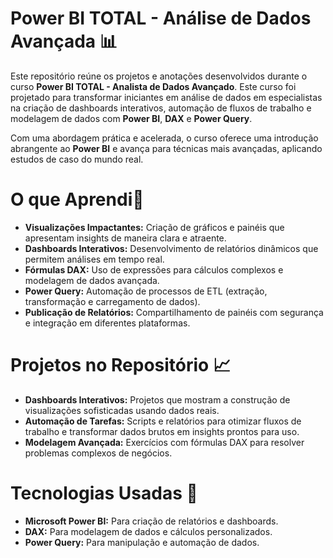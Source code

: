 # Power BI TOTAL - Análise de Dados Avançada 📊
Este repositório reúne os projetos e anotações desenvolvidos durante o curso **Power BI TOTAL - Analista de Dados Avançado**. Este curso foi projetado para transformar iniciantes em análise de dados em especialistas na criação de dashboards interativos, automação de fluxos de trabalho e modelagem de dados com **Power BI**, **DAX** e **Power Query**.

Com uma abordagem prática e acelerada, o curso oferece uma introdução abrangente ao **Power BI** e avança para técnicas mais avançadas, aplicando estudos de caso do mundo real.

# O que Aprendi📘
- **Visualizações Impactantes:** Criação de gráficos e painéis que apresentam insights de maneira clara e atraente.
- **Dashboards Interativos:** Desenvolvimento de relatórios dinâmicos que permitem análises em tempo real.
- **Fórmulas DAX:** Uso de expressões para cálculos complexos e modelagem de dados avançada.
- **Power Query:** Automação de processos de ETL (extração, transformação e carregamento de dados).
- **Publicação de Relatórios:** Compartilhamento de painéis com segurança e integração em diferentes plataformas.

# Projetos no Repositório 📈
- **Dashboards Interativos:** Projetos que mostram a construção de visualizações sofisticadas usando dados reais.
- **Automação de Tarefas:** Scripts e relatórios para otimizar fluxos de trabalho e transformar dados brutos em insights prontos para uso.
- **Modelagem Avançada:** Exercícios com fórmulas DAX para resolver problemas complexos de negócios.

# Tecnologias Usadas 🤖
- **Microsoft Power BI:** Para criação de relatórios e dashboards.
- **DAX:** Para modelagem de dados e cálculos personalizados.
- **Power Query:** Para manipulação e automação de dados.
